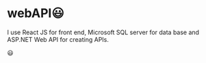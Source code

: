 # webAPI😃

I use React JS for front end, Microsoft SQL server for data base and ASP.NET Web API for creating APIs.

😃
